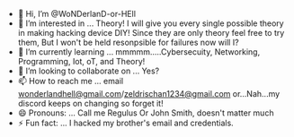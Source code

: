 - 👋 Hi, I’m @WoNDerlanD-or-HEll
- 👀 I’m interested in ... Theory! I will give you every single possible theory in making hacking device DIY! Since they are only theory feel free to try them, But I won't be held resonpsible for failures now will I?
- 🌱 I’m currently learning ... mmmmm.....Cybersecuity, Networking, Programming, Iot, oT, and Theory!
- 💞️ I’m looking to collaborate on ... Yes?
- 📫 How to reach me ... email wonderlandhell@gmail.com/zeldrischan1234@gmail.com or...Nah...my discord keeps on changing so forget it!
- 😄 Pronouns: ... Call me Regulus Or John Smith, doesn't matter much
- ⚡ Fun fact: ... I hacked my brother's email and credentials.

<!---
WoNDerlanD-or-HEll/WoNDerlanD-or-HEll is a ✨ special ✨ repository because its `README.md` (this file) appears on your GitHub profile.
You can click the Preview link to take a look at your changes.
--->
